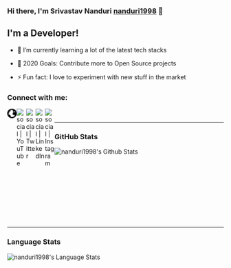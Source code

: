 
### Hi there, I'm Srivastav Nanduri [nanduri1998][website] 👋

  

## I'm a Developer!

- 🌱 I’m currently learning a lot of the latest tech stacks

- 🥅 2020 Goals: Contribute more to Open Source projects

- ⚡ Fun fact: I love to experiment with new stuff in the market

  

### Connect with me:

  

[<img align="left" alt="website" width="22px" src="https://raw.githubusercontent.com/iconic/open-iconic/master/svg/globe.svg" />][website]

[<img align="left" alt="social | YouTube" width="22px" src="https://cdn.jsdelivr.net/npm/simple-icons@v3/icons/youtube.svg" />][youtube]

[<img align="left" alt="social | Twitter" width="22px" src="https://cdn.jsdelivr.net/npm/simple-icons@v3/icons/twitter.svg" />][twitter]

[<img align="left" alt="social | LinkedIn" width="22px" src="https://cdn.jsdelivr.net/npm/simple-icons@v3/icons/linkedin.svg" />][linkedin]

[<img align="left" alt="social | Instagram" width="22px" src="https://cdn.jsdelivr.net/npm/simple-icons@v3/icons/instagram.svg" />][instagram]

  

<br  />

  

---

### GitHub Stats

<img  align="left"  alt="nanduri1998's Github Stats"  src="https://github-readme-stats.codestackr.vercel.app/api?username=nanduri1998&show_icons=true&hide_border=true&count_private=true&theme=dark"  />

<br  />

<br  />
<br  />
<br  />

<br  />
<br  />
<br  />
<br  />
<br  />
<br  />
  
  

---

### Language Stats

  

<img  align="left"  alt="nanduri1998's Language Stats"  src="https://github-readme-stats.vercel.app/api/top-langs/?username=nanduri1998"  />

  

[website]: https://srivastav-nanduri.web.app

[twitter]: https://twitter.com/nanduri1998

[youtube]: https://youtube.com/schoolofexperiments

[instagram]: https://instagram.com/nanduri1998

[linkedin]: https://linkedin.com/in/srivastav-nanduri